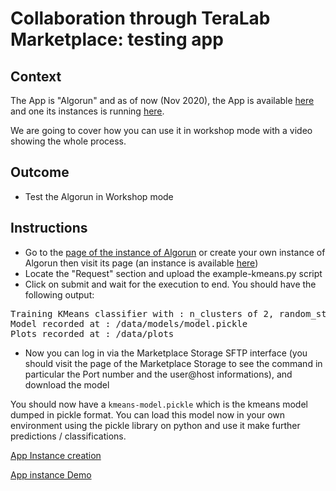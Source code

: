 
# Collaboration through TeraLab Marketplace: testing app

## Context

The App is "Algorun" and as of now (Nov 2020), the App is available [here]() and one its instances is running [here]().

We are going to cover how you can use it in workshop mode with a video showing the whole process. 

## Outcome

* Test the Algorun in Workshop mode

## Instructions

* Go to the [page of the instance of Algorun](https://ws67-af-portal.tl.teralab-datascience.fr/workshop/items/5fb633ea4f5aa7013ddae944) or create your own instance of Algorun then visit its page (an instance is available [here](https://ws67-af-portal.tl.teralab-datascience.fr/workshop/items/5fbd1a6d4f5aa7013ddae94a))
* Locate the "Request" section and upload the example-kmeans.py script 
* Click on submit and wait for the execution to end. You should have the following output:
<pre>
Training KMeans classifier with : n_clusters of 2, random_state of 0.000000 on IRIS database
Model recorded at : /data/models/model.pickle
Plots recorded at : /data/plots
</pre>
* Now you can log in via the Marketplace Storage SFTP interface (you should visit the page of the Marketplace Storage to see the command in particular the Port number and the user@host informations), and download the model 

You should now have a <code>kmeans-model.pickle</code> which is the kmeans model dumped in pickle format. You can load this model now in your own environment using the pickle library on python and use it make further predictions / classifications.

[App Instance creation](https://www.youtube.com/watch?v=8fi63e6hXL8)

[App instance Demo](https://www.youtube.com/watch?v=bD5q_OMLkEs)



